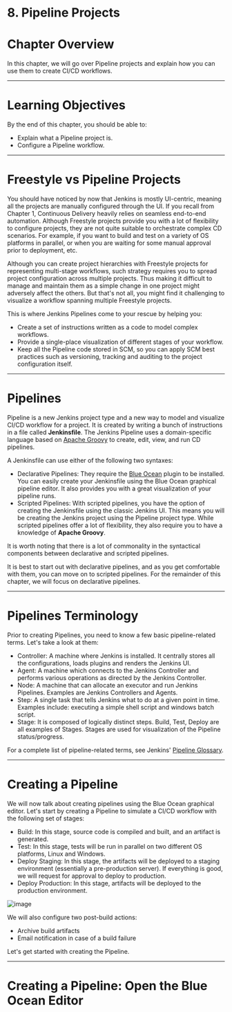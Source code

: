 # 8. Pipeline Projects

# Chapter Overview

In this chapter, we will go over Pipeline projects and explain how you can use them to create CI/CD workflows.

---

# Learning Objectives

By the end of this chapter, you should be able to:

* Explain what a Pipeline project is.
* Configure a Pipeline workflow.

---

# Freestyle vs Pipeline Projects

You should have noticed by now that Jenkins is mostly UI-centric, meaning all the projects are manually configured through the UI. If you recall from Chapter 1, Continuous Delivery heavily relies on seamless end-to-end automation. Although Freestyle projects provide you with a lot of flexibility to configure projects, they are not quite suitable to orchestrate complex CD scenarios. For example, if you want to build and test on a variety of OS platforms in parallel, or when you are waiting for some manual approval prior to deployment, etc.

Although you can create project hierarchies with Freestyle projects for representing multi-stage workflows, such strategy requires you to spread project configuration across multiple projects. Thus making it difficult to manage and maintain them as a simple change in one project might adversely affect the others. But that's not all, you might find it challenging to visualize a workflow spanning multiple Freestyle projects.

This is where Jenkins Pipelines come to your rescue by helping you:

* Create a set of instructions written as a code to model complex workflows.
* Provide a single-place visualization of different stages of your workflow.
* Keep all the Pipeline code stored in SCM, so you can apply SCM best practices such as versioning, tracking and auditing to the project configuration itself.

---

# Pipelines

Pipeline is a new Jenkins project type and a new way to model and visualize CI/CD workflow for a project. It is created by writing a bunch of instructions in a file called **Jenkinsfile**. The Jenkins Pipeline uses a domain-specific language based on [Apache Groovy](https://groovy-lang.org/) to create, edit, view, and run CD pipelines.

A Jenkinsfile can use either of the following two syntaxes:

* Declarative Pipelines: They require the [Blue Ocean](https://plugins.jenkins.io/blueocean/) plugin to be installed. You can easily create your Jenkinsfile using the Blue Ocean graphical pipeline editor. It also provides you with a great visualization of your pipeline runs.
* Scripted Pipelines: With scripted pipelines, you have the option of creating the Jenkinsfile using the classic Jenkins UI. This means you will be creating the Jenkins project using the Pipeline project type. While scripted pipelines offer a lot of flexibility, they also require you to have a knowledge of **Apache Groovy**.

It is worth noting that there is a lot of commonality in the syntactical components between declarative and scripted pipelines.

It is best to start out with declarative pipelines, and as you get comfortable with them, you can move on to scripted pipelines. For the remainder of this chapter, we will focus on declarative pipelines.

---

# Pipelines Terminology

Prior to creating Pipelines, you need to know a few basic pipeline-related terms. Let's take a look at them:

* Controller: A machine where Jenkins is installed. It centrally stores all the configurations, loads plugins and renders the Jenkins UI.
* Agent: A machine which connects to the Jenkins Controller and performs various operations as directed by the Jenkins Controller.
* Node: A machine that can allocate an executor and run Jenkins Pipelines. Examples are Jenkins Controllers and Agents.
* Step: A single task that tells Jenkins what to do at a given point in time. Examples include: executing a simple shell script and windows batch script.
* Stage: It is composed of logically distinct steps. Build, Test, Deploy are all examples of Stages. Stages are used for visualization of the Pipeline status/progress.

For a complete list of pipeline-related terms, see Jenkins' [Pipeline Glossary](https://www.jenkins.io/doc/book/glossary/).

---

# Creating a Pipeline

We will now talk about creating pipelines using the Blue Ocean graphical editor. Let's start by creating a Pipeline to simulate a CI/CD workflow with the following set of stages:

* Build: In this stage, source code is compiled and built, and an artifact is generated.
* Test: In this stage, tests will be run in parallel on two different OS platforms, Linux and Windows.
* Deploy Staging: In this stage, the artifacts will be deployed to a staging environment (essentially a pre-production server). If everything is good, we will request for approval to deploy to production.
* Deploy Production: In this stage, artifacts will be deployed to the production environment.

![image](https://user-images.githubusercontent.com/107522496/215825567-23297c70-fa42-4368-a9cd-62c4f77826dc.png)

We will also configure two post-build actions:

* Archive build artifacts
* Email notification in case of a build failure

Let's get started with creating the Pipeline.

--- 

# Creating a Pipeline: Open the Blue Ocean Editor






















































